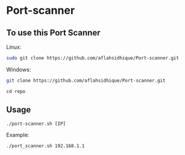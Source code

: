 # Port-scanner
## To use this Port Scanner

Linux:
```bash
sudo git clone https://github.com/aflahsidhique/Port-scanner.git
```
Windows:
```bash
git clone https://github.com/aflahsidhique/Port-scanner.git
```
```
cd repo
```
## Usage
```
./port-scanner.sh [IP]
```
Example:
```bash
./port_scanner.sh 192.168.1.1
```
